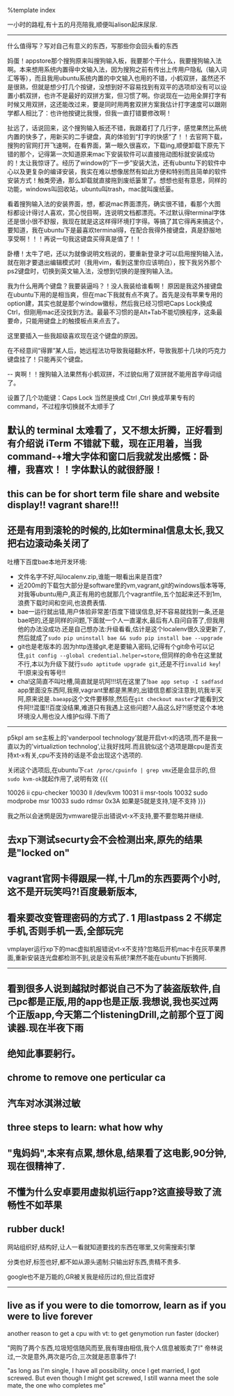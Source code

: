 %template index

一小时的路程,有十五的月亮陪我,顺便叫alison起床尿尿.

------
 什么值得写？写对自己有意义的东西，写那些你会回头看的东西

妈蛋！appstore那个搜狗原来叫搜狗输入板，我要那个干什么，我要搜狗输入法啊。本来想用系统内置得中文输入法，因为搜狗之前有传出上传用户隐私（输入词汇等等），而且我用ubuntu系统内置的中文输入也用的不错，小鹤双拼，虽然还不是很熟，但就是想少打几个按键，没想到好不容易找到有双平的选项却没有可以设置小鹤双拼，也许不是最好的双拼方案，但习惯了啊。你说现在一边用全屏打字有时候又用双拼，这还能改过来，要是同时用两套双拼方案我估计打字速度可以跟刚学都人相比了：也许他按键比我慢，但我一直打错要修改啊！

扯远了，话说回来，这个搜狗输入板还不错，我跟着打了几行字，感觉果然比系统内置的快多了，用新买的二手键盘，真的体验到“打字的快感”了！！去官网下载，搜狗的官网打开飞速啊，在看界面，第一眼久很喜欢，下载ing,顺便卸载下原先下错的那个，记得第一次知道原来mac下安装软件可以直接拖动图标就安装成功的！太让我惊讶了。经历了window的“下一步”安装大法，还有ubuntu下的软件中心以及更复杂的编译安装，我实在难以想像居然有如此方便和特别而且简单的软件安装方式！触类旁通，那么卸载就直接拖到废纸篓里了。想想也挺有意思，同样的功能，windows叫回收站，ubuntu叫trash，mac就叫废纸篓。

看着搜狗输入法的安装界面，想，都说mac界面漂亮，确实很不错，看那个大图标都设计得讨人喜欢，赏心悦目啊，连说明文档都漂亮。不过默认得terminal字体还是很小很不舒服，我现在就是这这样得环境打字得。等搞了其它得再来搞这个，要知道，我在ubuntu下是最喜欢terminal得，在配合我得外接键盘，真是舒服地享受啊！！！再说一句我这键盘买得真是值了！！

卧槽！太牛了吧，还以为就像说明文档说的，要重新登录才可以启用搜狗输入法，就在刚才要退出编辑模式时（我用vim，看到这里你应该明白），按下我另外那个ps2键盘时，切换到英文输入法，没想到切换的是搜狗输入法。

我为什么用两个键盘？我要装逼吗？！没人我装给谁看啊！
原因是我这外接键盘在ubuntu下用的是相当爽，但在mac下我就有点不爽了。首先是没有苹果专用的option建，其实也就是那个window徽标，然后我已经习惯吧Caps Lock换成Ctrl，但刚用mac还没找到方法。最最不习惯的是Alt+Tab不能切换程序，这条最要命，只能用键盘上的触摸板点来点去了。

这里要插入一些我超级喜欢现在这个键盘的原因。

在不经意间“得罪”某人后，她远程法功导致我碰翻水杯，导致我那十几块的巧克力键盘挂了！只能再买个键盘。

--
爽啊！！搜狗输入法果然有小鹤双拼，不过貌似用了双拼就不能用首字母词组了。

设置了几个功能键：Caps Lock 当然是换成 Ctrl ,Ctrl 换成苹果专有的 command，不过程序切换就不太顺手了

默认的 terminal 太难看了，又不想太折腾，正好看到有介绍说 iTerm 不错就下载，现在正用着，当我 command-+增大字体和窗口后我就发出感慨：卧槽，我喜欢！！字体默认的就很舒服！
------

this can be for short term file share and website display!! vagrant share!!!
------
还是有用到滚轮的时候的,比如terminal信息太长,我又把右边滚动条关闭了
------
吐槽下百度bae本地开发环境:
- 文件名字不好,叫localenv.zip,谁能一眼看出来是百度? 
- 近200m的下载包大部分是software里的vm,vagrant,git的windows版本等等,对我等ubuntu用户,真正有用的也就那几个vagrantfile,五个加起来还不到1m,浪费下载时间和空间,也浪费表情.
- bae一运行就出错,用户体验非常差!百度下错误信息,好不容易就找到一条,还是bae吧的,还是同样的问题,下面就一个人一直灌水,最后有人自问自答了,但我用他的办法没成功.还是自己想办法:升级看看,估计是这个localenv很久没更新了,然后就成了`sudo pip uninstall bae && sudo pip install bae --upgrade`
- git也是老版本的.因为http连接git,老是要输入密码,记得有个git命令可以记住,`git config --global credential.helper=store`,但同样的命令在这里就不行,本以为升级下就行`sudo aptitude upgrade git`,还是不行`invalid key`!干!原来没有等号!!  
- cha!这简直不叫吐槽,简直就是坑阿!!!坑在这里了!`bae app setup -I sadfasd` app里面没东西阿,我擦,vagrant里都是黑黑的,出错信息都没注意到,坑我半天阿,原来说是`.baeapp`这个文件要移除,然后在`git checkout master`才能看到文件阿!!混蛋!!百度没结果,难道只有我遇上这些问题?人品这么好?!感觉这个本地环境没人用也没人维护似得.下雨了

------
p5kpl am se主板上的'vanderpool technology'就是开启vt-x的选项,而不是我一直以为的'virtualiztion technolog',让我好找阿.而且貌似这个选项是跟cpu是否支持xt-x有关,cpu不支持的话是不会出现这个选项的.

关闭这个选项后,在ubuntu下`cat /proc/cpuinfo | grep vmx`还是会显示的,但`sudo kvm-ok`就起作用了,说明有效
{{{

10026  ii cpu-checker
10030  ll /dev/kvm
10031  ii msr-tools
10032  sudo modprobe msr
10033  sudo rdmsr 0x3A
 如果是5就是支持,1是不支持
}}}

我之所以会迷惘是因为vmware提示出错说vt-x不支持,要不要忽略并继续.

去xp下测试securty会不会检测出来,原先的结果是"locked on"
------
vagrant官网卡得跟屎一样,十几m的东西要两个小时,这不是开玩笑吗?!百度最新版本,
------
看来要改变管理密码的方式了. 1 用lastpass 2 不绑定手机,否则手机一丢,全部玩完
------
vmplayer运行xp下的mac虚拟机报错说vt-x不支持?忽略后开机mac卡在灰苹果界面,重新安装连光盘都检测不到,说是没有系统?果然不能在ubuntu下折腾阿.


------
看到很多人说到越狱时都说自己不为了装盗版软件,自己pc都是正版,用的app也是正版.我想说,我也买过两个正版app,今天第二个listeningDrill,之前那个豆丁阅读器.现在半夜下雨
------
绝知此事要躬行。 
------
chrome to remove one perticular ca
------
汽车对冰淇淋过敏
------
three steps to learn: what how why
------
"鬼妈妈",本来有点累,想休息,结果看了这电影,90分钟,现在很精神了.
------

不懂为什么安卓要用虚拟机运行app?这直接导致了流畅性不如苹果
------
rubber duck!
------

网站组织好,结构好,让人一看就知道要找的东西在哪里,又何需搜索引擎

分类也好,标签也好,都不如从源头遏制:只输出好东西,贵精不贵多.

google也不是万能的,GR被关我是经历过的,但比百度好


------

live as if you were to die tomorrow, learn as if you were to live forever
----------
another reason to get a cpu with vt: to get genymotion run faster  (docker)

"网购了两个东西,垃圾短信随风而至,我有理由相信,我个人信息被贩卖了!" 帝林说过,一次是意外,两次是巧合,三次就是恶意事件了!

"as long as I'm single, I have all possibility, once I get married, I got screwed. But even though I might get screwed, I still wanna meet the sole mate, the one who completes me"
